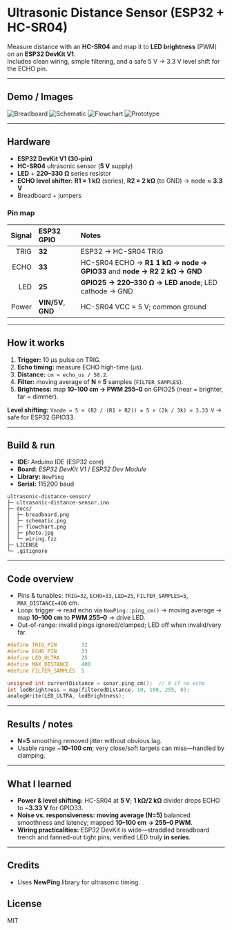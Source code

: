 # Ultrasonic Distance Sensor (ESP32 + HC-SR04)

Measure distance with an **HC-SR04** and map it to **LED brightness** (PWM) on an **ESP32 DevKit V1**.  
Includes clean wiring, simple filtering, and a safe 5 V → 3.3 V level shift for the ECHO pin.

---

## Demo / Images
![Breadboard](docs/breadboard.png)
![Schematic](docs/schematic.png)
![Flowchart](docs/flowchart.png)
![Prototype](docs/photo.jpg)

---

## Hardware
- **ESP32 DevKit V1 (30-pin)**
- **HC-SR04** ultrasonic sensor (**5 V** supply)
- **LED** + **220–330 Ω** series resistor
- **ECHO level shifter:** **R1 = 1 kΩ** (series), **R2 = 2 kΩ** (to GND) → node ≈ **3.3 V**
- Breadboard + jumpers

### Pin map
| Signal | ESP32 GPIO | Notes |
|-------:|:-----------|:------|
| TRIG   | **32**     | ESP32 → HC-SR04 TRIG |
| ECHO   | **33**     | HC-SR04 ECHO → **R1 1 kΩ → node → GPIO33** and **node → R2 2 kΩ → GND** |
| LED    | **25**     | **GPIO25 → 220–330 Ω → LED anode**; LED cathode → GND |
| Power  | **VIN/5V**, **GND** | HC-SR04 VCC = 5 V; common ground |

---

## How it works
1. **Trigger:** 10 µs pulse on TRIG.  
2. **Echo timing:** measure ECHO high-time (µs).  
3. **Distance:** `cm ≈ echo_us / 58.2`.  
4. **Filter:** moving average of **N = 5** samples (`FILTER_SAMPLES`).  
5. **Brightness:** map **10–100 cm → PWM 255–0** on GPIO25 (near = brighter, far = dimmer).

**Level shifting:** `Vnode = 5 × (R2 / (R1 + R2)) = 5 × (2k / 3k) ≈ 3.33 V` → safe for ESP32 GPIO33.

---

## Build & run
- **IDE:** Arduino IDE (ESP32 core)  
- **Board:** *ESP32 DevKit V1* / *ESP32 Dev Module*  
- **Library:** `NewPing`  
- **Serial:** 115200 baud

~~~text
ultrasonic-distance-sensor/
├─ ultrasonic-distance-sensor.ino
├─ docs/
│  ├─ breadboard.png
│  ├─ schematic.png
│  ├─ flowchart.png
│  ├─ photo.jpg
│  └─ wiring.fzz
├─ LICENSE
└─ .gitignore
~~~

---

## Code overview
- Pins & tunables: `TRIG=32`, `ECHO=33`, `LED=25`, `FILTER_SAMPLES=5`, `MAX_DISTANCE=400` cm.  
- Loop: trigger → read echo via `NewPing::ping_cm()` → moving average → map **10–100 cm** to **PWM 255–0** → drive LED.  
- Out-of-range: invalid pings ignored/clamped; LED off when invalid/very far.

~~~cpp
#define TRIG_PIN        32
#define ECHO_PIN        33
#define LED_ULTRA       25
#define MAX_DISTANCE    400
#define FILTER_SAMPLES  5

unsigned int currentDistance = sonar.ping_cm();  // 0 if no echo
int ledBrightness = map(filteredDistance, 10, 100, 255, 0);
analogWrite(LED_ULTRA, ledBrightness);
~~~

---

## Results / notes
- **N=5** smoothing removed jitter without obvious lag.  
- Usable range ~**10–100 cm**; very close/soft targets can miss—handled by clamping.

---

## What I learned
- **Power & level shifting:** HC-SR04 at **5 V**; **1 kΩ/2 kΩ** divider drops ECHO to ~**3.33 V** for GPIO33.  
- **Noise vs. responsiveness:** **moving average (N=5)** balanced smoothness and latency; mapped **10–100 cm → 255–0 PWM**.  
- **Wiring practicalities:** ESP32 DevKit is wide—straddled breadboard trench and fanned-out tight pins; verified LED truly **in series**.

---

## Credits
- Uses **NewPing** library for ultrasonic timing.

## License
MIT
